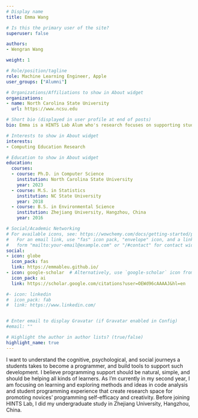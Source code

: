 ```yaml
---
# Display name
title: Emma Wang

# Is this the primary user of the site?
superuser: false

authors:
- Wengran Wang

weight: 1

# Role/position/tagline
role: Machine Learning Engineer, Apple
user_groups: ["Alumni"]

# Organizations/Affiliations to show in About widget
organizations:
- name: North Carolina State University
  url: https://www.ncsu.edu

# Short bio (displayed in user profile at end of posts)
bio: Emma is a HINTS Lab Alum who's research focuses on supporting students working on open-ended programming projects.

# Interests to show in About widget
interests:
- Computing Education Research

# Education to show in About widget
education:
  courses:
  - course: Ph.D. in Computer Science
    institution: North Carolina State University
    year: 2023
  - course: M.S. in Statistics
    institution: NC State University
    year: 2018
  - course: B.S. in Environmental Science
    institution: Zhejiang University, Hangzhou, China
    year: 2016

# Social/Academic Networking
# For available icons, see: https://wowchemy.com/docs/getting-started/page-builder/#icons
#   For an email link, use "fas" icon pack, "envelope" icon, and a link in the
#   form "mailto:your-email@example.com" or "/#contact" for contact widget.
social:
- icon: globe
  icon_pack: fas
  link: https://emmableu.github.io/
- icon: google-scholar  # Alternatively, use `google-scholar` icon from `ai` icon pack
  icon_pack: ai
  link: https://scholar.google.com/citations?user=OEWd96cAAAAJ&hl=en

#- icon: linkedin
#  icon_pack: fab
#  link: https://www.linkedin.com/


# Enter email to display Gravatar (if Gravatar enabled in Config)
#email: ""

# Highlight the author in author lists? (true/false)
highlight_name: true
---
```


I want to understand the cognitive, psychological, and social journeys a students takes to become a programmer, and build tools to support such development. I believe programming support should be natural, simple, and should be helping all kinds of learners. As I’m currently in my second year, I am focusing on learning and exploring methods and ideas in code analysis and student programming experience that create research space for promoting novices’ programming self-efficacy and creativity.
Before joining HINTS Lab, I did my undergraduate study in Zhejiang University, Hangzhou, China.
